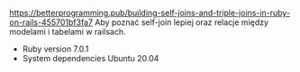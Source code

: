 https://betterprogramming.pub/building-self-joins-and-triple-joins-in-ruby-on-rails-455701bf3fa7
Aby poznać self-join lepiej oraz relacje między modelami i tabelami w railsach.

* Ruby version
7.0.1
* System dependencies
Ubuntu 20.04
